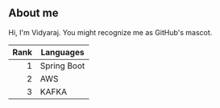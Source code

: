 



## About me

Hi, I'm Vidyaraj. You might recognize me as GitHub's mascot.

| Rank | Languages  |
|-----:|----------- |
|     1| Spring Boot|
|     2| AWS        |
|     3| KAFKA      |
